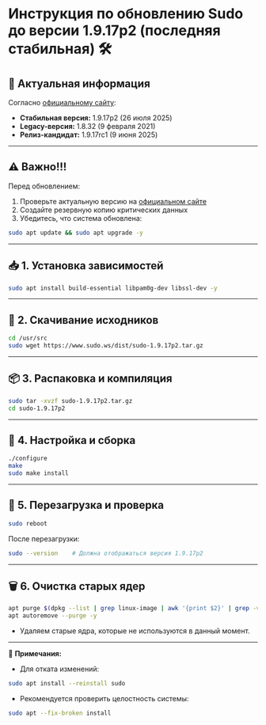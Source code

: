 # Инструкция по обновлению Sudo до версии 1.9.17p2 (последняя стабильная) 🛠️

## 📌 Актуальная информация
Согласно [официальному сайту](https://www.sudo.ws/):
- **Стабильная версия:** 1.9.17p2 (26 июля 2025)
- **Legacy-версия:** 1.8.32 (9 февраля 2021)
- **Релиз-кандидат:** 1.9.17rc1 (9 июня 2025)
---

## ⚠️ Важно!!!
Перед обновлением:
1. Проверьте актуальную версию на [официальном сайте](https://www.sudo.ws/)
2. Создайте резервную копию критических данных
3. Убедитесь, что система обновлена: 
```bash
sudo apt update && sudo apt upgrade -y
```

---
## 📥 1. Установка зависимостей
```bash
sudo apt install build-essential libpam0g-dev libssl-dev -y
```
---
## 📲 2. Скачивание исходников
```bash
cd /usr/src
sudo wget https://www.sudo.ws/dist/sudo-1.9.17p2.tar.gz
```
---
## 📦 3. Распаковка и компиляция
```bash
sudo tar -xvzf sudo-1.9.17p2.tar.gz
cd sudo-1.9.17p2
```
---
## 🔧 4. Настройка и сборка
```bash
./configure
make
sudo make install
```
---
## 🔄 5. Перезагрузка и проверка
```bash
sudo reboot
```
После перезагрузки:
```bash
sudo --version    # Должна отображаться версия 1.9.17p2
```
---
## 🗑 6. Очистка старых ядер
```bash
apt purge $(dpkg --list | grep linux-image | awk '{print $2}' | grep -v $(uname -r))
apt autoremove --purge -y
```
* Удаляем старые ядра, которые не используются в данный момент.
---
📌 **Примечания:**
- Для отката изменений:
```bash
sudo apt install --reinstall sudo
```
- Рекомендуется проверить целостность системы:
```bash
sudo apt --fix-broken install
```
```
